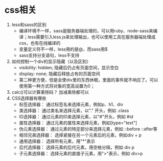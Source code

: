 # css相关
1. less和sass的区别
    + 编译环境不一样，sass是服务器端处理的，可以用ruby、node-sass来编译；less需要引入less.js来处理输出，也可以使用工具在服务器端处理成css，也有在线编译的
    + 变量定义符不一样，less用的是@，而sass用$
    + sass支持分支语句，less不支持
2. 如何控制一个div的显示隐藏（以及区别）
    + visibility: hidden; 隐藏后仍占有页面空间，显示空白
    + display: none; 隐藏后释放占有的页面空间
    + 第二种更方便，但是会使div里的东西休眠，里面的事件就不响应了。可以使用第一种方式将对象的宽高设置为0；
3. calc()可以计算乘除码？
    加减乘除都可以
4. CSS选择器有哪些
    + 标签选择器： 通过标签名来选择元素，例如p、h1、div
    + 类选择器： 通过类名来选择元素，以"." 开头，例如 .class
    + ID选择器： 通过元素的ID来选择元素，以"#"开头，例如 #id
    + 属性选择器：  通过元素的属性来选择元素，例如[type="text"]
    + 伪元素选择器： 通过元素的特定部分来选择元素，例如 ::before ::after等
    + 相邻兄弟选择器： 选择紧接在另一个元素后的元素，例如div + p
    + 通用选择器： 选择所有元素，用"*"表示
    + 后代选择器： 选择元素的后代元素，用空格分隔，例如 div p
    + 子元素选择器： 选择元素的直接子元素，用">"表示，例如 div>p